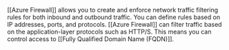 [[Azure Firewall]] allows you to create and enforce network traffic filtering rules for both inbound and outbound traffic. You can define rules based on IP addresses, ports, and protocols. [[Azure Firewall]] can filter traffic based on the application-layer protocols such as HTTP/S. This means you can control access to [[Fully Qualified Domain Name (FQDN)]].